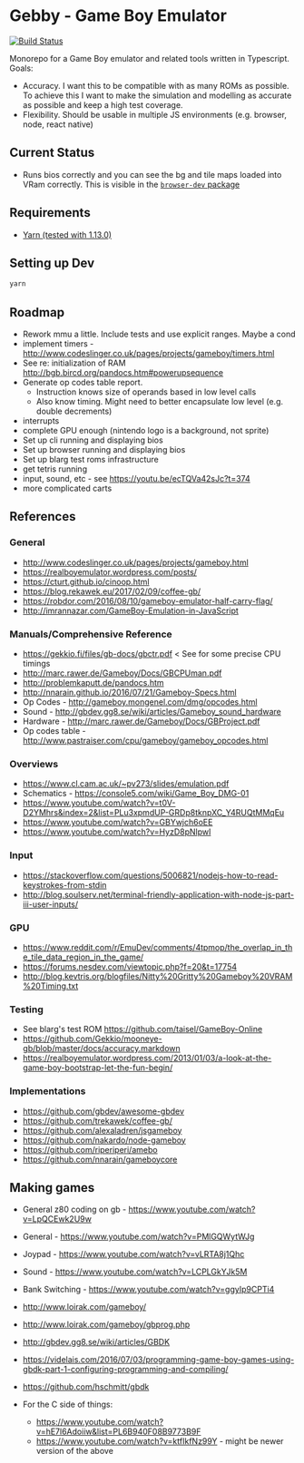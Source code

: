 # Gebby - Game Boy Emulator

[![Build Status](https://travis-ci.org/danielholmes/gebby.svg?branch=master)](https://travis-ci.org/danielholmes/gebby)

Monorepo for a Game Boy emulator and related tools written in Typescript. Goals:

 - Accuracy. I want this to be compatible with as many ROMs as possible. To achieve this I want to make the simulation 
   and modelling as accurate as possible and keep a high test coverage.
 - Flexibility. Should be usable in multiple JS environments (e.g. browser, node, react native)


## Current Status

 - Runs bios correctly and you can see the bg and tile maps loaded into VRam correctly. This is visible in the 
   [`browser-dev` package](./browser-dev)


## Requirements

 - [Yarn (tested with 1.13.0)](https://yarnpkg.com/)


## Setting up Dev

```bash
yarn
```


## Roadmap

 - Rework mmu a little. Include tests and use explicit ranges. Maybe a cond
 - implement timers - http://www.codeslinger.co.uk/pages/projects/gameboy/timers.html
 - See re: initialization of RAM http://bgb.bircd.org/pandocs.htm#powerupsequence
 - Generate op codes table report.
    - Instruction knows size of operands based in low level calls
    - Also know timing. Might need to better encapsulate low level (e.g. double decrements)
 - interrupts
 - complete GPU enough (nintendo logo is a background, not sprite)
 - Set up cli running and displaying bios
 - Set up browser running and displaying bios
 - Set up blarg test roms infrastructure
 - get tetris running
 - input, sound, etc - see https://youtu.be/ecTQVa42sJc?t=374
 - more complicated carts


## References

### General

 - http://www.codeslinger.co.uk/pages/projects/gameboy.html
 - https://realboyemulator.wordpress.com/posts/
 - https://cturt.github.io/cinoop.html
 - https://blog.rekawek.eu/2017/02/09/coffee-gb/
 - https://robdor.com/2016/08/10/gameboy-emulator-half-carry-flag/
 - http://imrannazar.com/GameBoy-Emulation-in-JavaScript

### Manuals/Comprehensive Reference

 - https://gekkio.fi/files/gb-docs/gbctr.pdf < See for some precise CPU timings
 - http://marc.rawer.de/Gameboy/Docs/GBCPUman.pdf
 - http://problemkaputt.de/pandocs.htm 
 - http://nnarain.github.io/2016/07/21/Gameboy-Specs.html
 - Op Codes - http://gameboy.mongenel.com/dmg/opcodes.html
 - Sound - http://gbdev.gg8.se/wiki/articles/Gameboy_sound_hardware
 - Hardware - http://marc.rawer.de/Gameboy/Docs/GBProject.pdf
 - Op codes table - http://www.pastraiser.com/cpu/gameboy/gameboy_opcodes.html

### Overviews

 - https://www.cl.cam.ac.uk/~pv273/slides/emulation.pdf
 - Schematics - https://console5.com/wiki/Game_Boy_DMG-01
 - https://www.youtube.com/watch?v=t0V-D2YMhrs&index=2&list=PLu3xpmdUP-GRDp8tknpXC_Y4RUQtMMqEu
 - https://www.youtube.com/watch?v=GBYwjch6oEE
 - https://www.youtube.com/watch?v=HyzD8pNlpwI

### Input

 - https://stackoverflow.com/questions/5006821/nodejs-how-to-read-keystrokes-from-stdin
 - http://blog.soulserv.net/terminal-friendly-application-with-node-js-part-iii-user-inputs/

### GPU

 - https://www.reddit.com/r/EmuDev/comments/4tpmop/the_overlap_in_the_tile_data_region_in_the_game/
 - https://forums.nesdev.com/viewtopic.php?f=20&t=17754
 - http://blog.kevtris.org/blogfiles/Nitty%20Gritty%20Gameboy%20VRAM%20Timing.txt

### Testing

 - See blarg's test ROM https://github.com/taisel/GameBoy-Online
 - https://github.com/Gekkio/mooneye-gb/blob/master/docs/accuracy.markdown
 - https://realboyemulator.wordpress.com/2013/01/03/a-look-at-the-game-boy-bootstrap-let-the-fun-begin/ 
 
### Implementations

 - https://github.com/gbdev/awesome-gbdev
 - https://github.com/trekawek/coffee-gb/
 - https://github.com/alexaladren/jsgameboy
 - https://github.com/nakardo/node-gameboy
 - https://github.com/riperiperi/amebo
 - https://github.com/nnarain/gameboycore
 
## Making games

 - General z80 coding on gb - https://www.youtube.com/watch?v=LpQCEwk2U9w
 - General - https://www.youtube.com/watch?v=PMlGQWytWJg
 - Joypad - https://www.youtube.com/watch?v=vLRTA8j1Qhc
 - Sound - https://www.youtube.com/watch?v=LCPLGkYJk5M
 - Bank Switching - https://www.youtube.com/watch?v=ggyIp9CPTi4
 
 
 - http://www.loirak.com/gameboy/
 - http://www.loirak.com/gameboy/gbprog.php
 - http://gbdev.gg8.se/wiki/articles/GBDK
 - https://videlais.com/2016/07/03/programming-game-boy-games-using-gbdk-part-1-configuring-programming-and-compiling/
 - https://github.com/hschmitt/gbdk
 - For the C side of things:
   - https://www.youtube.com/watch?v=hE7l6Adoiiw&list=PL6B940F08B9773B9F
   - https://www.youtube.com/watch?v=ktfIkfNz99Y - might be newer version of the above
